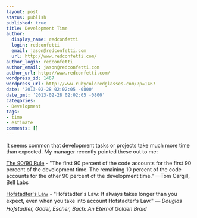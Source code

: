 ```yaml
---
layout: post
status: publish
published: true
title: Development Time
author:
  display_name: redconfetti
  login: redconfetti
  email: jason@redconfetti.com
  url: http://www.redconfetti.com/
author_login: redconfetti
author_email: jason@redconfetti.com
author_url: http://www.redconfetti.com/
wordpress_id: 1467
wordpress_url: http://www.rubycoloredglasses.com/?p=1467
date: '2013-02-28 02:02:05 -0800'
date_gmt: '2013-02-28 02:02:05 -0800'
categories:
- Development
tags:
- time
- estimate
comments: []
---
```

<p>It seems common that development tasks or projects take much more time than expected. My manager recently pointed these out to me:</p>
<p><a href="http://en.wikipedia.org/wiki/Ninety-ninety_rule" target="_blank">The 90/90 Rule</a> - "The first 90 percent of the code accounts for the first 90 percent of the development time. The remaining 10 percent of the code accounts for the other 90 percent of the development time." &mdash;Tom Cargill, Bell Labs</p>
<p><a href="http://en.wikipedia.org/wiki/Hofstadter's_law" target="_blank">Hofstadter's Law</a> - "Hofstadter's Law: It always takes longer than you expect, even when you take into account Hofstadter's Law." <em id="__mceDel" style="line-height: 21px;">&mdash; Douglas Hofstadter, G&ouml;del, Escher, Bach: An Eternal Golden Braid</em></p>
<p> </p>
